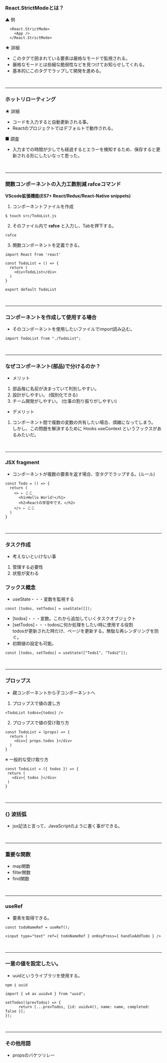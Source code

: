 ### React.StrictModeとは？
▲ 例
```
  <React.StrictMode>
    <App />
  </React.StrictMode>
```

★ 詳細
- このタグで囲まれている要素は厳格なモードで監視される。
- 厳格なモードとは些細な脆弱性などを見つけてお知らせしてくれる。
- 基本的にこのタグでラップして開発を進める。

<br />

---

### ホットリローティング
★ 詳細
- コードを入力すると自動更新される事。
- Reactのプロジェクトではデフォルトで動作される。

■ 調査
- 入力までの時間が少しでも経過するとエラーを検知するため、保存すると更新される形にしたいなって思った。

<br />

---

### 関数コンポーネントの入力工数削減 rafceコマンド
**VScode拡張機能(ES7+ React/Redux/React-Native snippets)**

1. コンポーネントファイルを作成
```
$ touch src/TodoList.js
```
2. そのファイル内で **rafce** と入力し、Tabを押下する。
```
rafce
```
3. 関数コンポーネントを定義できる。
```
import React from 'react'

const TodoList = () => {
  return (
    <div>TodoList</div>
  )
}

export default TodoList
```

<br />

---
### コンポーネントを作成して使用する場合
- そのコンポーネントを使用したいファイルでimport読み込む。
```
import TodoList from "./TodoList";
```

<br />

---
### なぜコンポーネント(部品)で分けるのか？
- メリット
1. 部品毎に名前が決まっていて判別しやすい。
2. 設計がしやすい。 (個別化できる)
3. チーム開発がしやすい。 (仕事の割り振りがしやすい)

- デメリット
1. コンポーネント間で複数の変数の共有したい場合、煩雑になってしまう。<br />
しかし、この問題を解決するために Hooks useContext というフックスがあるみたいだ。

<br />

---
### JSX fragment
- コンポーネントが複数の要素を返す場合、空タグでラップする。(ルール)
```
const Todo = () => {
  return (
    <> ← ここ
      <h1>Hello World!</h1>
      <h2>Reactの学習中です。</h2>
    </> ← ここ
  )
}
```

<br />

---

### タスク作成
- 考えないといけない事
1. 管理する必要性
2. 状態が変わる

### フックス概念
- useState・・・変数を監視する
```
const [todos, setTodos] = useState([]);
```

- [todos]・・・変数。これから追加していくタスクオブジェクト
- [setTodos]・・・todosに何か処理をしたい時に使用する役割<br />
todosが更新された時だけ、ページを更新する。無駄な再レンダリングを防ぐ。
- 初期値の設定も可能。
```
const [todos, setTodos] = useState(["Todo1", "Todo2"]);
```

<br />

---
### プロップス
- 親コンポーネントから子コンポーネントへ
1. プロップスで値の渡し方
```
<TodoList todos={todos} />
```

2. プロップスで値の受け取り方
```
const TodoList = (props) => {
  return (
    <div>{ props.todos }</div>
  )
}
```

※ 一般的な受け取り方
 ```
const TodoList = ({ todos }) => {
  return (
    <div>{ todos }</div>
  )
}
```

<br />

---
### {} 波括弧
- jsx記法と言って、JavaScriptのように書く事ができる。

<br />

---
### 重要な関数
- map関数
- filter関数
- find関数

<br />

---
### useRef
- 要素を取得できる。
```
const todoNameRef = useRef();

<input type="text" ref={ todoNameRef } onKeyPress={ handleAddTodo } />
```

<br />

---
### 一意の値を設定したい。
- uuidというライブラリを使用する。
```
npm i uuid
```

```
import { v4 as uuidv4 } from "uuid";

setTodos((prevTodos) => {
      return [...prevTodos, {id: uuidv4(), name: name, completed: false }];
});
```

<br />

---
### その他用語
- propsのバケツリレー
